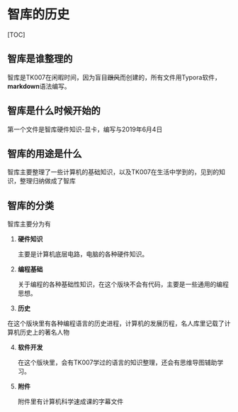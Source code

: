 # 智库的历史

[TOC]

## 智库是谁整理的

智库是TK007在闲暇时间，因为盲目~~跟风~~而创建的，所有文件用Typora软件，**markdown**语法编写。

## 智库是什么时候开始的

第一个文件是智库硬件知识-显卡，编写与2019年6月4日

## 智库的用途是什么

智库主要整理了一些计算机的基础知识，以及TK007在生活中学到的，见到的知识，整理归纳做成了智库

## 智库的分类

智库主要分为有

1. **硬件知识**

   主要是计算机底层电路，电脑的各种硬件知识。

2. **编程基础**

   关于编程的各种基础性知识，在这个版块不会有代码，主要是一些通用的编程思想。

3.  **历史**

   在这个版块里有各种编程语言的历史进程，计算机的发展历程，名人库里记载了计算机历史上的著名人物

4. **软件开发**

   在这个版块里，会有TK007学过的语言的知识整理，还会有思维导图辅助学习。

5. **附件**

   附件里有计算机科学速成课的字幕文件